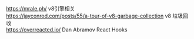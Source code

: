 https://mrale.ph/  v8引擎相关  
https://jayconrod.com/posts/55/a-tour-of-v8-garbage-collection  v8 垃圾回收  
https://overreacted.io/  Dan Abramov  React Hooks  
